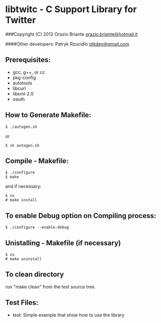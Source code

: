# libtwitc - C Support Library for Twitter
###Copyright (C) 2012  Orazio Briante orazio.briante@hotmail.it

####Other developers: Patryk Rzucidlo ptkdev@gmail.com

## Prerequisites:

* gcc, g++, or cc
* pkg-config
* autotools
* libcurl
* libxml-2.0
* oauth

## How to Generate Makefile:

	$ ./autogen.sh
  or

	$ sh autogen.sh


## Compile - Makefile:
    
	$ ./configure
	$ make

and if necessary:

	$ su
	# make install

 
## To enable Debug option on Compiling process:
 	
	$ ./configure --enable-debug
 	
    
## Unistalling - Makefile (if necessary)

	$ su
	# make uninstall

## To clean directory
 
 run "make clean" from the test source tree.

## Test Files:

* test: Simple example that show how to use the library 
